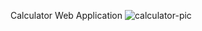 Calculator Web Application
![calculator-pic](https://user-images.githubusercontent.com/97753239/218859024-a40945b9-22e5-444c-81b7-07edd1a05133.png)
